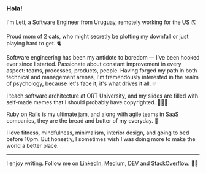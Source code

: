 ### Hola!

I'm Leti, a Software Engineer from Uruguay, remotely working for the US 🌎  

Proud mom of 2 cats, who might secretly be plotting my downfall or just playing hard to get. 🐈

Software engineering has been my antidote to boredom — I've been hooked ever since I started. Passionate about constant improvement in every aspect: teams, processes, products, people. Having forged my path in both technical and management arenas, I'm tremendously interested in the realm of psychology, because let's face it, it's what drives it all. 💡

I teach software architecture at ORT University, and my slides are filled with self-made memes that I should probably have copyrighted. 👩🏼‍🏫

Ruby on Rails is my ultimate jam, and along with agile teams in SaaS companies, they are the bread and butter of my everyday. 💞

I love fitness, mindfulness, minimalism, interior design, and going to bed before 10pm. But honestly, I sometimes wish I was doing more to make the world a better place. 

---

I enjoy writing. Follow me on [LinkedIn](https://www.linkedin.com/in/leticia-esperon/), [Medium](https://medium.com/@esperonleticia), [DEV](https://dev.to/letiesperon) and [StackOverflow](https://stackoverflow.com/users/6342826/leticia-esperon). ✍🏼

<!--

---

### :fire: My Stats :

[![GitHub Streak](http://github-readme-streak-stats.herokuapp.com?user=letiesperon&theme=dark&background=ffffff)](https://git.io/streak-stats)

![GitHub stats](https://github-readme-stats.vercel.app/api?username=letiesperon&show_icons=true&theme=radical)

[![Top Langs](https://github-readme-stats.vercel.app/api/top-langs/?username=letiesperon&layout=compact&theme=vision-friendly-dark)](https://github.com/anuraghazra/github-readme-stats)



-->
